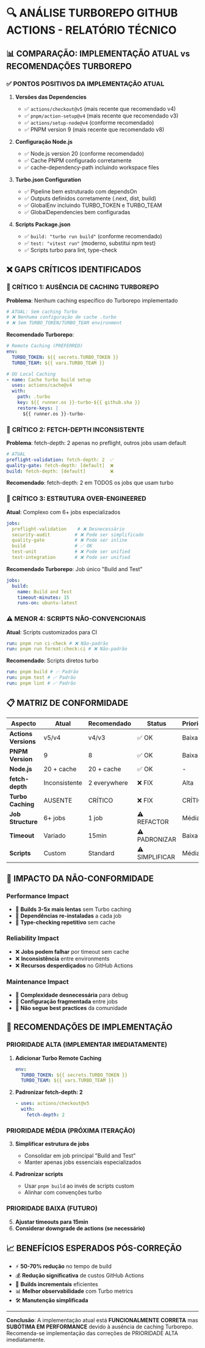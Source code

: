 # 🔍 ANÁLISE TURBOREPO GITHUB ACTIONS - RELATÓRIO TÉCNICO

## 📊 COMPARAÇÃO: IMPLEMENTAÇÃO ATUAL vs RECOMENDAÇÕES TURBOREPO

### ✅ **PONTOS POSITIVOS DA IMPLEMENTAÇÃO ATUAL**

1. **Versões das Dependencies**
   - ✅ `actions/checkout@v5` (mais recente que recomendado v4)
   - ✅ `pnpm/action-setup@v4` (mais recente que recomendado v3)
   - ✅ `actions/setup-node@v4` (conforme recomendado)
   - ✅ PNPM version 9 (mais recente que recomendado v8)

2. **Configuração Node.js**
   - ✅ Node.js version 20 (conforme recomendado)
   - ✅ Cache PNPM configurado corretamente
   - ✅ cache-dependency-path incluindo workspace files

3. **Turbo.json Configuration**
   - ✅ Pipeline bem estruturado com dependsOn
   - ✅ Outputs definidos corretamente (.next, dist, build)
   - ✅ GlobalEnv incluindo TURBO_TOKEN e TURBO_TEAM
   - ✅ GlobalDependencies bem configuradas

4. **Scripts Package.json**
   - ✅ `build: "turbo run build"` (conforme recomendado)
   - ✅ `test: "vitest run"` (moderno, substitui npm test)
   - ✅ Scripts turbo para lint, type-check

## ❌ **GAPS CRÍTICOS IDENTIFICADOS**

### 🚨 **CRÍTICO 1: AUSÊNCIA DE CACHING TURBOREPO**

**Problema**: Nenhum caching específico do Turborepo implementado

```yaml
# ATUAL: Sem caching Turbo
# ❌ Nenhuma configuração de cache .turbo
# ❌ Sem TURBO_TOKEN/TURBO_TEAM environment
```

**Recomendado Turborepo**:

```yaml
# Remote Caching (PREFERRED)
env:
  TURBO_TOKEN: ${{ secrets.TURBO_TOKEN }}
  TURBO_TEAM: ${{ vars.TURBO_TEAM }}

# OU Local Caching
- name: Cache turbo build setup
  uses: actions/cache@v4
  with:
    path: .turbo
    key: ${{ runner.os }}-turbo-${{ github.sha }}
    restore-keys: |
      ${{ runner.os }}-turbo-
```

### 🚨 **CRÍTICO 2: FETCH-DEPTH INCONSISTENTE**

**Problema**: fetch-depth: 2 apenas no preflight, outros jobs usam default

```yaml
# ATUAL
preflight-validation: fetch-depth: 2  ✅
quality-gate: fetch-depth: [default]  ❌
build: fetch-depth: [default]         ❌
```

**Recomendado**: fetch-depth: 2 em TODOS os jobs que usam turbo

### 🚨 **CRÍTICO 3: ESTRUTURA OVER-ENGINEERED**

**Atual**: Complexo com 6+ jobs especializados

```yaml
jobs:
  preflight-validation    # ❌ Desnecessário
  security-audit         # ❌ Pode ser simplificado
  quality-gate           # ❌ Pode ser inline
  build                  # ✅ OK
  test-unit              # ❌ Pode ser unified
  test-integration       # ❌ Pode ser unified
```

**Recomendado Turborepo**: Job único "Build and Test"

```yaml
jobs:
  build:
    name: Build and Test
    timeout-minutes: 15
    runs-on: ubuntu-latest
```

### ⚠️ **MENOR 4: SCRIPTS NÃO-CONVENCIONAIS**

**Atual**: Scripts customizados para CI

```yaml
run: pnpm run ci-check # ❌ Não-padrão
run: pnpm run format:check:ci # ❌ Não-padrão
```

**Recomendado**: Scripts diretos turbo

```yaml
run: pnpm build # ✅ Padrão
run: pnpm test # ✅ Padrão
run: pnpm lint # ✅ Padrão
```

## 📋 **MATRIZ DE CONFORMIDADE**

| Aspecto              | Atual         | Recomendado  | Status        | Prioridade |
| -------------------- | ------------- | ------------ | ------------- | ---------- |
| **Actions Versions** | v5/v4         | v4/v3        | ✅ OK         | Baixa      |
| **PNPM Version**     | 9             | 8            | ✅ OK         | Baixa      |
| **Node.js**          | 20 + cache    | 20 + cache   | ✅ OK         | -          |
| **fetch-depth**      | Inconsistente | 2 everywhere | ❌ FIX        | Alta       |
| **Turbo Caching**    | AUSENTE       | CRÍTICO      | ❌ FIX        | CRÍTICA    |
| **Job Structure**    | 6+ jobs       | 1 job        | ⚠️ REFACTOR    | Média      |
| **Timeout**          | Variado       | 15min        | ⚠️ PADRONIZAR  | Baixa      |
| **Scripts**          | Custom        | Standard     | ⚠️ SIMPLIFICAR | Média      |

## 🎯 **IMPACTO DA NÃO-CONFORMIDADE**

### **Performance Impact**

- 🐌 **Builds 3-5x mais lentas** sem Turbo caching
- 🐌 **Dependências re-instaladas** a cada job
- 🐌 **Type-checking repetitivo** sem cache

### **Reliability Impact**

- ❌ **Jobs podem falhar** por timeout sem cache
- ❌ **Inconsistência** entre environments
- ❌ **Recursos desperdiçados** no GitHub Actions

### **Maintenance Impact**

- 🔧 **Complexidade desnecessária** para debug
- 🔧 **Configuração fragmentada** entre jobs
- 🔧 **Não segue best practices** da comunidade

## 🚀 **RECOMENDAÇÕES DE IMPLEMENTAÇÃO**

### **PRIORIDADE ALTA (IMPLEMENTAR IMEDIATAMENTE)**

1. **Adicionar Turbo Remote Caching**
   ```yaml
   env:
     TURBO_TOKEN: ${{ secrets.TURBO_TOKEN }}
     TURBO_TEAM: ${{ vars.TURBO_TEAM }}
   ```

2. **Padronizar fetch-depth: 2**
   ```yaml
   - uses: actions/checkout@v5
     with:
       fetch-depth: 2
   ```

### **PRIORIDADE MÉDIA (PRÓXIMA ITERAÇÃO)**

3. **Simplificar estrutura de jobs**
   - Consolidar em job principal "Build and Test"
   - Manter apenas jobs essenciais especializados

4. **Padronizar scripts**
   - Usar `pnpm build` ao invés de scripts custom
   - Alinhar com convenções turbo

### **PRIORIDADE BAIXA (FUTURO)**

5. **Ajustar timeouts para 15min**
6. **Considerar downgrade de actions (se necessário)**

## 📈 **BENEFÍCIOS ESPERADOS PÓS-CORREÇÃO**

- ⚡ **50-70% redução** no tempo de build
- 💰 **Redução significativa** de custos GitHub Actions
- 🔄 **Builds incrementais** eficientes
- 📊 **Melhor observabilidade** com Turbo metrics
- 🛠️ **Manutenção simplificada**

---

**Conclusão**: A implementação atual está **FUNCIONALMENTE CORRETA** mas **SUBÓTIMA EM PERFORMANCE**
devido à ausência de caching Turborepo. Recomenda-se implementação das correções de PRIORIDADE ALTA
imediatamente.
